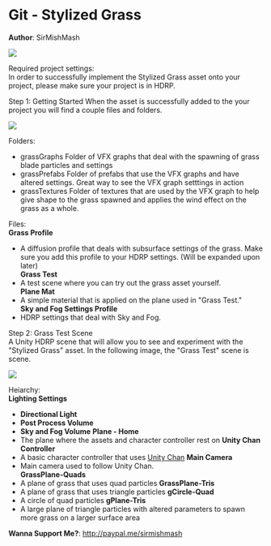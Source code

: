 # Git - Stylized Grass
**Author**: SirMishMash  

<img src = "https://github.com/SirMishMash/Unity-StylizedGrass/blob/main/Git_docImages/Grass1.PNG" />  

Required project settings:  
In order to successfully implement the Stylized Grass asset onto your project, please make sure your project is in HDRP.

Step 1: Getting Started
When the asset is successfully added to the your project you will find a couple files and folders. 

<img src = "https://github.com/SirMishMash/Unity-StylizedGrass/blob/main/Git_docImages/Starting1.PNG" />

Folders:
- grassGraphs      Folder of VFX graphs that deal with the spawning of grass blade particles and settings
- grassPrefabs     Folder of prefabs that use the VFX graphs and have altered settings. Great way to see the VFX graph setttings in action
- grassTextures    Folder of textures that are used by the VFX graph to help give shape to the grass spawned and applies the wind effect on the grass as a whole.

Files:  
**Grass Profile**  
  - A diffusion profile that deals with subsurface settings of the grass. Make sure you add this profile to your HDRP settings. (Will be expanded upon later)  
**Grass Test**  
  - A test scene where you can try out the grass asset yourself.  
**Plane Mat**  
  - A simple material that is applied on the plane used in "Grass Test."  
**Sky and Fog Settings Profile**  
  - HDRP settings that deal with Sky and Fog.  

Step 2: Grass Test Scene  
A Unity HDRP scene that will allow you to see and experiment with the "Stylized Grass" asset. In the following image, the "Grass Test" scene is scene.  

<img src = "https://github.com/SirMishMash/Unity-StylizedGrass/blob/main/Git_docImages/Scene1.PNG" />  

Heiarchy:  
**Lighting Settings**  
- **Directional Light**
- **Post Process Volume**
- **Sky and Fog Volume**
**Plane - Home**  
- The plane where the assets and character controller rest on
**Unity Chan Controller**  
- A basic character controller that uses [Unity Chan](https://assetstore.unity.com/packages/3d/characters/unity-chan-model-18705) 
**Main Camera**  
- Main camera used to follow Unity Chan.            
**GrassPlane-Quads**  
- A plane of grass that uses quad particles 
**GrassPlane-Tris**  
- A plane of grass that uses triangle particles 
**gCircle-Quad**  
- A circle of quad particles
**gPlane-Tris**
- A large plane of triangle particles with altered parameters to spawn more grass on a larger surface area


**Wanna Support Me?**: http://paypal.me/sirmishmash
